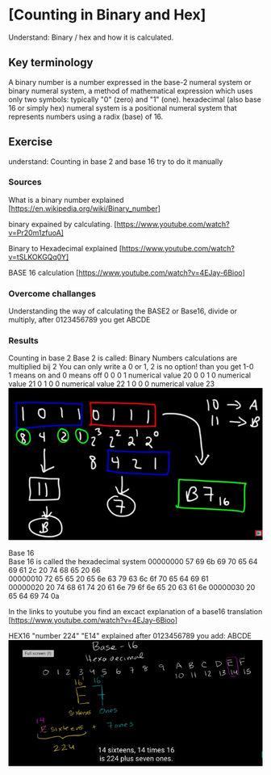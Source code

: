 # [Counting in Binary and Hex]
Understand: Binary / hex and how it is calculated. 


## Key terminology
A binary number is a number expressed in the base-2 numeral system or binary numeral system, a method of mathematical expression which uses only two symbols: typically "0" (zero) and "1" (one).
hexadecimal (also base 16 or simply hex) numeral system is a positional numeral system that represents numbers using a radix (base) of 16.

## Exercise
understand: Counting in base 2 and base 16
try to do it manually 


### Sources
What is a binary number explained
[https://en.wikipedia.org/wiki/Binary_number]

binary expained by calculating.
[https://www.youtube.com/watch?v=Pr20m1zfuoA]

Binary to Hexadecimal explained
[https://www.youtube.com/watch?v=tSLKOKGQq0Y]

BASE 16 calculation
[https://www.youtube.com/watch?v=4EJay-6Bioo]


### Overcome challanges
Understanding the way of calculating the BASE2 or Base16, divide or multiply, after 0123456789 you get ABCDE

### Results
Counting in base 2 
Base 2 is called: Binary Numbers calculations are multiplied bij 2
You can only write a 0 or 1,  2 is no option! than you get 1-0  
1 means on and 0 means off
0 0 0 1   numerical value 20
0 0 1 0   numerical value 21
0 1 0 0   numerical value 22
1 0 0 0   numerical value 23
![binarytohex](../00_includes/Binairytohex.png)

Base 16  
Base 16 is called the hexadecimal system 
00000000  57 69 6b 69 70 65 64 69  61 2c 20 74 68 65 20 66  
00000010  72 65 65 20 65 6e 63 79  63 6c 6f 70 65 64 69 61  
00000020  20 74 68 61 74 20 61 6e  79 6f 6e 65 20 63 61 6e 
00000030  20 65 64 69 74 0a

In the links to youtube you find an excact explanation of a base16 translation
[https://www.youtube.com/watch?v=4EJay-6Bioo]

HEX16 "number 224" "E14" explained   after 0123456789 you add: ABCDE
![base16](../00_includes/BASE16.png)

